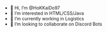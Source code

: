 - 👋 Hi, I’m @HoKKaiDo97
- 👀 I’m interested in HTML/CSS/Java
- 🌱 I’m currently working in Logistics
- 💞️ I’m looking to collaborate on Discord Bots
